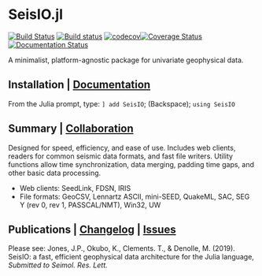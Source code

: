 # SeisIO.jl
[![Build Status](https://travis-ci.org/jpjones76/SeisIO.jl.svg?branch=master)](https://travis-ci.org/jpjones76/SeisIO.jl) [![Build status](https://ci.appveyor.com/api/projects/status/ocilv0u1sy41m934/branch/master?svg=true)](https://ci.appveyor.com/project/jpjones76/seisio-jl/branch/master) [![codecov](https://codecov.io/gh/jpjones76/SeisIO.jl/branch/master/graph/badge.svg)](https://codecov.io/gh/jpjones76/SeisIO.jl)[![Coverage Status](https://coveralls.io/repos/github/jpjones76/SeisIO.jl/badge.svg?branch=master)](https://coveralls.io/github/jpjones76/SeisIO.jl?branch=master) [![Documentation Status](https://readthedocs.org/projects/seisio/badge/?version=latest)](https://seisio.readthedocs.io/en/latest/?badge=latest)

A minimalist, platform-agnostic package for univariate geophysical data.

## Installation | [Documentation](http://seisio.readthedocs.org)
From the Julia prompt, type: `] add SeisIO`; (Backspace); `using SeisIO`

## Summary | [Collaboration](docs/CONTRIBUTE.md)
Designed for speed, efficiency, and ease of use. Includes web clients, readers for common seismic data formats, and fast file writers. Utility functions allow time synchronization, data merging, padding time gaps, and other basic data processing.

* Web clients: SeedLink, FDSN, IRIS
* File formats: GeoCSV, Lennartz ASCII, mini-SEED, QuakeML, SAC, SEG Y (rev 0, rev 1, PASSCAL/NMT), Win32, UW

## Publications | [Changelog](docs/CHANGELOG.md) | [Issues](docs/ISSUES.md)
Please see: Jones, J.P.,  Okubo, K., Clements. T., \& Denolle, M. (2019). SeisIO: a fast, efficient geophysical data architecture for the Julia language, *Submitted to Seimol. Res. Lett.*
